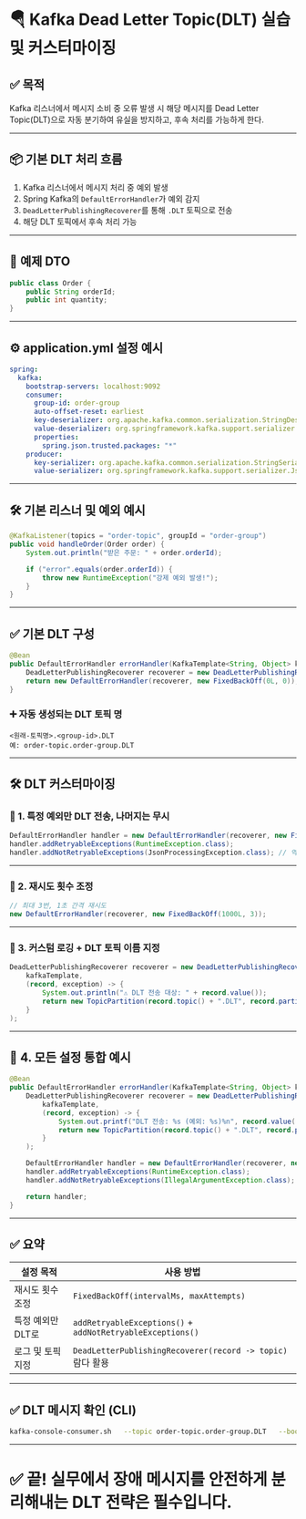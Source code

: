 
# 🪂 Kafka Dead Letter Topic(DLT) 실습 및 커스터마이징

## ✅ 목적
Kafka 리스너에서 메시지 소비 중 오류 발생 시 해당 메시지를 Dead Letter Topic(DLT)으로 자동 분기하여 유실을 방지하고, 후속 처리를 가능하게 한다.

---

## 📦 기본 DLT 처리 흐름

1. Kafka 리스너에서 메시지 처리 중 예외 발생
2. Spring Kafka의 `DefaultErrorHandler`가 예외 감지
3. `DeadLetterPublishingRecoverer`를 통해 `.DLT` 토픽으로 전송
4. 해당 DLT 토픽에서 후속 처리 가능

---

## 🧾 예제 DTO

```java
public class Order {
    public String orderId;
    public int quantity;
}
```

---

## ⚙️ application.yml 설정 예시

```yaml
spring:
  kafka:
    bootstrap-servers: localhost:9092
    consumer:
      group-id: order-group
      auto-offset-reset: earliest
      key-deserializer: org.apache.kafka.common.serialization.StringDeserializer
      value-deserializer: org.springframework.kafka.support.serializer.JsonDeserializer
      properties:
        spring.json.trusted.packages: "*"
    producer:
      key-serializer: org.apache.kafka.common.serialization.StringSerializer
      value-serializer: org.springframework.kafka.support.serializer.JsonSerializer
```

---

## 🛠️ 기본 리스너 및 예외 예시

```java
@KafkaListener(topics = "order-topic", groupId = "order-group")
public void handleOrder(Order order) {
    System.out.println("받은 주문: " + order.orderId);

    if ("error".equals(order.orderId)) {
        throw new RuntimeException("강제 예외 발생!");
    }
}
```

---

## ✅ 기본 DLT 구성

```java
@Bean
public DefaultErrorHandler errorHandler(KafkaTemplate<String, Object> kafkaTemplate) {
    DeadLetterPublishingRecoverer recoverer = new DeadLetterPublishingRecoverer(kafkaTemplate);
    return new DefaultErrorHandler(recoverer, new FixedBackOff(0L, 0)); // 재시도 없이 즉시 DLT 전송
}
```

### ➕ 자동 생성되는 DLT 토픽 명
```
<원래-토픽명>.<group-id>.DLT
예: order-topic.order-group.DLT
```

---

## 🛠️ DLT 커스터마이징

### 🎯 1. 특정 예외만 DLT 전송, 나머지는 무시

```java
DefaultErrorHandler handler = new DefaultErrorHandler(recoverer, new FixedBackOff(0L, 0));
handler.addRetryableExceptions(RuntimeException.class);
handler.addNotRetryableExceptions(JsonProcessingException.class); // 역직렬화 오류 무시
```

---

### 🔁 2. 재시도 횟수 조정

```java
// 최대 3번, 1초 간격 재시도
new DefaultErrorHandler(recoverer, new FixedBackOff(1000L, 3));
```

---

### 📄 3. 커스텀 로깅 + DLT 토픽 이름 지정

```java
DeadLetterPublishingRecoverer recoverer = new DeadLetterPublishingRecoverer(
    kafkaTemplate,
    (record, exception) -> {
        System.out.println("⚠️ DLT 전송 대상: " + record.value());
        return new TopicPartition(record.topic() + ".DLT", record.partition());
    }
);
```

---

## 🧩 4. 모든 설정 통합 예시

```java
@Bean
public DefaultErrorHandler errorHandler(KafkaTemplate<String, Object> kafkaTemplate) {
    DeadLetterPublishingRecoverer recoverer = new DeadLetterPublishingRecoverer(
        kafkaTemplate,
        (record, exception) -> {
            System.out.printf("DLT 전송: %s (예외: %s)%n", record.value(), exception.getClass().getSimpleName());
            return new TopicPartition(record.topic() + ".DLT", record.partition());
        }
    );

    DefaultErrorHandler handler = new DefaultErrorHandler(recoverer, new FixedBackOff(1000L, 2));
    handler.addRetryableExceptions(RuntimeException.class);
    handler.addNotRetryableExceptions(IllegalArgumentException.class); // 무시

    return handler;
}
```

---

## ✅ 요약

| 설정 목적 | 사용 방법 |
|-----------|------------|
| 재시도 횟수 조정 | `FixedBackOff(intervalMs, maxAttempts)` |
| 특정 예외만 DLT로 | `addRetryableExceptions()` + `addNotRetryableExceptions()` |
| 로그 및 토픽 지정 | `DeadLetterPublishingRecoverer(record -> topic)` 람다 활용 |

---

## ✅ DLT 메시지 확인 (CLI)

```bash
kafka-console-consumer.sh   --topic order-topic.order-group.DLT   --bootstrap-server localhost:9092   --from-beginning
```

---

# ✅ 끝! 실무에서 장애 메시지를 안전하게 분리해내는 DLT 전략은 필수입니다.
